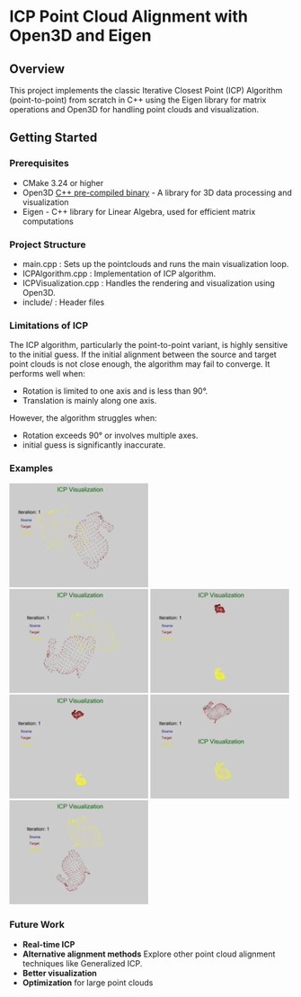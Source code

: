 # ICP Point Cloud Alignment with Open3D and Eigen

## Overview

This project implements the classic Iterative Closest Point (ICP) Algorithm (point-to-point) from scratch in C++ using the Eigen library for matrix operations
and Open3D for handling point clouds and visualization.

## Getting Started

### Prerequisites

* CMake 3.24 or higher 
* Open3D [C++ pre-compiled binary](https://www.open3d.org/docs/latest/getting_started.html) - A library for 3D data processing and visualization
* Eigen - C++ library for Linear Algebra, used for efficient matrix computations

### Project Structure

* main.cpp : Sets up the pointclouds and runs the main visualization loop.
* ICPAlgorithm.cpp : Implementation of ICP algorithm.
* ICPVisualization.cpp : Handles the rendering and visualization using Open3D.
* include/ : Header files

### Limitations of ICP

The ICP algorithm, particularly the point-to-point variant, is highly sensitive to the initial guess. 
If the initial alignment between the source and target point clouds is not close enough, the algorithm may fail to converge. It performs well when:

* Rotation is limited to one axis and is less than 90°.
* Translation is mainly along one axis.

However, the algorithm struggles when:

* Rotation exceeds 90° or involves multiple axes.
*  initial guess is significantly inaccurate.

### Examples

<img src="https://github.com/dsechsan/ICP/blob/a04801b078473514e1eca94ac2062b86da6d35a5/gifs/output-30z.gif" width="49%" alt="-30° around z-axis" style="margin-right: 10px;"> 
<img src="https://github.com/dsechsan/ICP/blob/a04801b078473514e1eca94ac2062b86da6d35a5/gifs/output60.gif" width="49%" alt="60° around z-axis">
<img src="https://github.com/dsechsan/ICP/blob/a04801b078473514e1eca94ac2062b86da6d35a5/gifs/outputyt1.gif" width="49%" alt="1m along y axis">
<img src="https://github.com/dsechsan/ICP/blob/a04801b078473514e1eca94ac2062b86da6d35a5/gifs/outputytzr30.gif" width="49%" alt="1m along y and 30° around z">
<img src="https://github.com/dsechsan/ICP/blob/a04801b078473514e1eca94ac2062b86da6d35a5/gifs/outputyztzr30.gif" width="49%" alt="0.5m along y, 0.3m around z and 30° around z-axis">
<img src="https://github.com/dsechsan/ICP/blob/a04801b078473514e1eca94ac2062b86da6d35a5/gifs/output120x.gif" width="49%" alt="120° around z-axis">


### Future Work

* **Real-time ICP**
* **Alternative alignment methods** Explore other point cloud alignment techniques like Generalized ICP. 
* **Better visualization**
* **Optimization** for large point clouds


